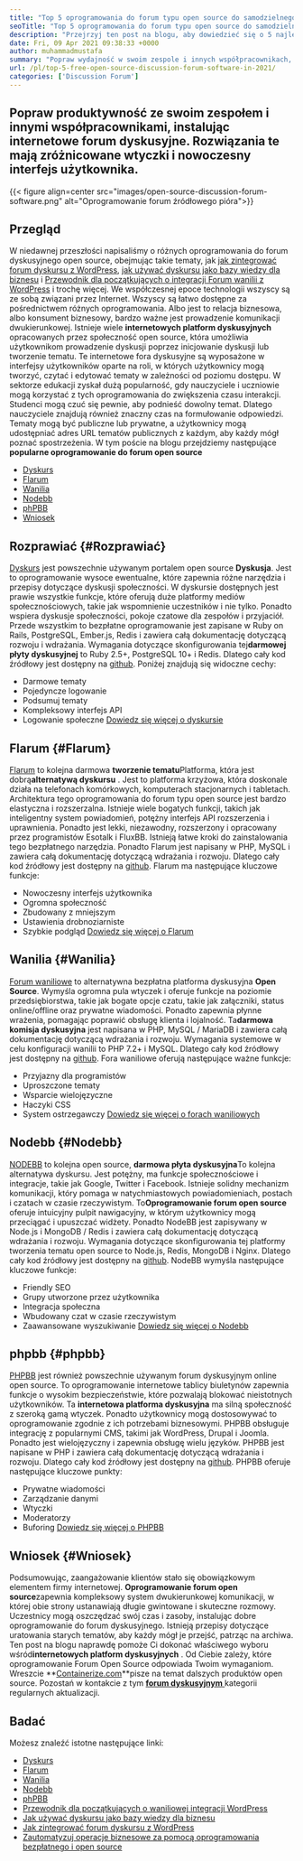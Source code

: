 ```yaml
---
title: "Top 5 oprogramowania do forum typu open source do samodzielnego hosta w 2021" 
seoTitle: "Top 5 oprogramowania do forum typu open source do samodzielnego hosta w 2021" 
description: "Przejrzyj ten post na blogu, aby dowiedzieć się o 5 najlepszych bezpłatnych oprogramowania do forum open source, które zawiera dyskurs, flarum, wanilię, nodebb i phPBB." 
date: Fri, 09 Apr 2021 09:38:33 +0000
author: muhammadmustafa
summary: "Popraw wydajność w swoim zespole i innych współpracownikach, instalując internetowe forum dyskusyjne. Rozwiązania te mają zróżnicowane wtyczki i nowoczesny interfejs użytkownika." 
url: /pl/top-5-free-open-source-discussion-forum-software-in-2021/
categories: ['Discussion Forum']
---
```


## Popraw produktywność ze swoim zespołem i innymi współpracownikami, instalując internetowe forum dyskusyjne. Rozwiązania te mają zróżnicowane wtyczki i nowoczesny interfejs użytkownika.

{{< figure align=center src="images/open-source-discussion-forum-software.png" alt="Oprogramowanie forum źródłowego pióra">}}


## **Przegląd** 
W niedawnej przeszłości napisaliśmy o różnych oprogramowania do forum dyskusyjnego open source, obejmując takie tematy, jak [jak zintegrować forum dyskursu z WordPress][1], [jak używać dyskursu jako bazy wiedzy dla biznesu][2] i [ Przewodnik dla początkujących o integracji Forum wanilii z WordPress][3] i trochę więcej. We współczesnej epoce technologii wszyscy są ze sobą związani przez Internet. Wszyscy są łatwo dostępne za pośrednictwem różnych oprogramowania. Albo jest to relacja biznesowa, albo konsument biznesowy, bardzo ważne jest prowadzenie komunikacji dwukierunkowej. Istnieje wiele **internetowych platform dyskusyjnych** opracowanych przez społeczność open source, która umożliwia użytkownikom prowadzenie dyskusji poprzez inicjowanie dyskusji lub tworzenie tematu.
Te internetowe fora dyskusyjne są wyposażone w interfejsy użytkowników oparte na roli, w których użytkownicy mogą tworzyć, czytać i edytować tematy w zależności od poziomu dostępu. W sektorze edukacji zyskał dużą popularność, gdy nauczyciele i uczniowie mogą korzystać z tych oprogramowania do zwiększenia czasu interakcji. Studenci mogą czuć się pewnie, aby podnieść dowolny temat. Dlatego nauczyciele znajdują również znaczny czas na formułowanie odpowiedzi. Tematy mogą być publiczne lub prywatne, a użytkownicy mogą udostępniać adres URL tematów publicznych z każdym, aby każdy mógł poznać spostrzeżenia. W tym poście na blogu przejdziemy następujące **popularne oprogramowanie do forum open source** 
  * [Dyskurs][4]
  * [Flarum][5]
  * [Wanilia][6]
  * [Nodebb][7]
  * [phPBB][8]
  * [Wniosek][9]

## Rozprawiać {#Rozprawiać}

[Dyskurs][10] jest powszechnie używanym portalem open source **Dyskusja**. Jest to oprogramowanie wysoce ewentualne, które zapewnia różne narzędzia i przepisy dotyczące dyskusji społeczności. W dyskursie dostępnych jest prawie wszystkie funkcje, które oferują duże platformy mediów społecznościowych, takie jak wspomnienie uczestników i nie tylko. Ponadto wspiera dyskusje społeczności, pokoje czatowe dla zespołów i przyjaciół. Przede wszystkim to bezpłatne oprogramowanie jest zapisane w Ruby on Rails, PostgreSQL, Ember.js, Redis i zawiera całą dokumentację dotyczącą rozwoju i wdrażania. Wymagania dotyczące skonfigurowania tej**darmowej płyty dyskusyjnej** to Ruby 2.5+, PostgreSQL 10+ i Redis. Dlatego cały kod źródłowy jest dostępny na [github][11].
Poniżej znajdują się widoczne cechy:
  * Darmowe tematy
  * Pojedyncze logowanie
  * Podsumuj tematy
  * Kompleksowy interfejs API
  * Logowanie społeczne
[Dowiedz się więcej o dyskursie][12]

## Flarum {#Flarum}

[Flarum][13] to kolejna darmowa **tworzenie tematu**Platforma, która jest dobrą**alternatywą dyskursu** . Jest to platforma krzyżowa, która doskonale działa na telefonach komórkowych, komputerach stacjonarnych i tabletach. Architektura tego oprogramowania do forum typu open source jest bardzo elastyczna i rozszerzalna. Istnieje wiele bogatych funkcji, takich jak inteligentny system powiadomień, potężny interfejs API rozszerzenia i uprawnienia. Ponadto jest lekki, niezawodny, rozszerzony i opracowany przez programistów Esotalk i FluxBB. Istnieją łatwe kroki do zainstalowania tego bezpłatnego narzędzia. Ponadto Flarum jest napisany w PHP, MySQL i zawiera całą dokumentację dotyczącą wdrażania i rozwoju. Dlatego cały kod źródłowy jest dostępny na [github][14].
Flarum ma następujące kluczowe funkcje:
  * Nowoczesny interfejs użytkownika
  * Ogromna społeczność
  * Zbudowany z mniejszym
  * Ustawienia drobnoziarniste
  * Szybkie podgląd
[Dowiedz się więcej o Flarum][15]

## Wanilia {#Wanilia}

[Forum waniliowe][16] to alternatywna bezpłatna platforma dyskusyjna **Open Source**. Wymyśla ogromna pula wtyczek i oferuje funkcje na poziomie przedsiębiorstwa, takie jak bogate opcje czatu, takie jak załączniki, status online/offline oraz prywatne wiadomości. Ponadto zapewnia płynne wrażenia, pomagając poprawić obsługę klienta i lojalność. Ta**darmowa komisja dyskusyjna** jest napisana w PHP, MySQL / MariaDB i zawiera całą dokumentację dotyczącą wdrażania i rozwoju. Wymagania systemowe w celu konfiguracji wanilii to PHP 7.2+ i MySQL. Dlatego cały kod źródłowy jest dostępny na [github][17].
Fora waniliowe oferują następujące ważne funkcje:
  * Przyjazny dla programistów
  * Uproszczone tematy
  * Wsparcie wielojęzyczne
  * Haczyki CSS
  * System ostrzegawczy
[Dowiedz się więcej o forach waniliowych][18]

## Nodebb {#Nodebb}

[NODEBB][19] to kolejna open source, **darmowa płyta dyskusyjna**To kolejna alternatywa dyskursu. Jest potężny, ma funkcje społecznościowe i integracje, takie jak Google, Twitter i Facebook. Istnieje solidny mechanizm komunikacji, który pomaga w natychmiastowych powiadomieniach, postach i czatach w czasie rzeczywistym. To**Oprogramowanie forum open source** oferuje intuicyjny pulpit nawigacyjny, w którym użytkownicy mogą przeciągać i upuszczać widżety. Ponadto NodeBB jest zapisywany w Node.js i MongoDB / Redis i zawiera całą dokumentację dotyczącą wdrażania i rozwoju. Wymagania dotyczące skonfigurowania tej platformy tworzenia tematu open source to Node.js, Redis, MongoDB i Nginx. Dlatego cały kod źródłowy jest dostępny na [github][20].
NodeBB wymyśla następujące kluczowe funkcje:
  * Friendly SEO
  * Grupy utworzone przez użytkownika
  * Integracja społeczna
  * Wbudowany czat w czasie rzeczywistym
  * Zaawansowane wyszukiwanie
[Dowiedz się więcej o Nodebb][21]

## phpbb {#phpbb}

[PHPBB][22] jest również powszechnie używanym forum dyskusyjnym online open source. To oprogramowanie internetowe tablicy biuletynów zapewnia funkcje o wysokim bezpieczeństwie, które pozwalają blokować nieistotnych użytkowników. Ta **internetowa platforma dyskusyjna** ma silną społeczność z szeroką gamą wtyczek. Ponadto użytkownicy mogą dostosowywać to oprogramowanie zgodnie z ich potrzebami biznesowymi. PHPBB obsługuje integrację z popularnymi CMS, takimi jak WordPress, Drupal i Joomla. Ponadto jest wielojęzyczny i zapewnia obsługę wielu języków. PHPBB jest napisane w PHP i zawiera całą dokumentację dotyczącą wdrażania i rozwoju. Dlatego cały kod źródłowy jest dostępny na [github][23].
PHPBB oferuje następujące kluczowe punkty:
  * Prywatne wiadomości
  * Zarządzanie danymi
  * Wtyczki
  * Moderatorzy
  * Buforing
[Dowiedz się więcej o PHPBB][24]

## Wniosek {#Wniosek}

Podsumowując, zaangażowanie klientów stało się obowiązkowym elementem firmy internetowej. **Oprogramowanie forum open source**zapewnia kompleksowy system dwukierunkowej komunikacji, w której obie strony ustanawiają długie gwintowane i skuteczne rozmowy. Uczestnicy mogą oszczędzać swój czas i zasoby, instalując dobre oprogramowanie do forum dyskusyjnego. Istnieją przepisy dotyczące uratowania starych tematów, aby każdy mógł je przejść, patrząc na archiwa. Ten post na blogu naprawdę pomoże Ci dokonać właściwego wyboru wśród**internetowych platform dyskusyjnych** . Od Ciebie zależy, które oprogramowanie Forum Open Source odpowiada Twoim wymaganiom.
Wreszcie **[Containerize.com][25]**pisze na temat dalszych produktów open source. Pozostań w kontakcie z tym [**forum dyskusyjnym** ][26] kategorii regularnych aktualizacji.

## Badać
Możesz znaleźć istotne następujące linki:
  * [Dyskurs][10]
  * [Flarum][13]
  * [Wanilia][16]
  * [Nodebb][19]
  * [phPBB][22]
  * [Przewodnik dla początkujących o waniliowej integracji WordPress][27]
  * [Jak używać dyskursu jako bazy wiedzy dla biznesu][2]
  * [Jak zintegrować forum dyskursu z WordPress][1]
  * [Zautomatyzuj operacje biznesowe za pomocą oprogramowania bezpłatnego i open source][28]



[1]: https://blog.containerize.com/blogging/how-to-integrate-discourse-forum-with-wordpress/
[2]: https://blog.containerize.com/discussion-forum/how-to-use-discourse-as-a-knowledge-base/
[3]: https://blog.containerize.com/blogging/how-to-a-install-plugin-in-wordpress-vanilla-forum/
[4]: #Discourse
[5]: #Flarum
[6]: #Vanilla
[7]: #NodeBB
[8]: #phpBB
[9]: #Conclusion
[10]: https://products.containerize.com/discussion-forum/discourse
[11]: https://github.com/discourse/discourse
[12]: https://www.discourse.org/
[13]: https://products.containerize.com/discussion-forum/flarum
[14]: https://github.com/flarum/flarum
[15]: http://flarum.org
[16]: https://products.containerize.com/discussion-forum/vanilla
[17]: https://github.com/vanilla/vanilla
[18]: https://open.vanillaforums.com/
[19]: https://products.containerize.com/discussion-forum/nodebb
[20]: https://github.com/NodeBB/NodeBB
[21]: https://nodebb.org/
[22]: https://products.containerize.com/discussion-forum/phpbb
[23]: https://github.com/phpbb/phpbb
[24]: https://www.phpbb.com/
[25]: https://www.containerize.com/
[26]: https://products.containerize.com/discussion-forum/
[27]: https://blog.containerize.com/blogging/how-to-a-install-plugin-in-wordpress-vanilla-forum/
[28]: https://blog.containerize.com/blogging/automate-business-operations-using-open-source-software/
